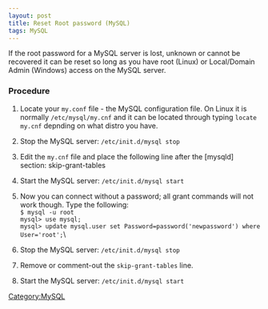 ```yaml
---
layout: post 
title: Reset Root password (MySQL)
tags: MySQL
---
```


If the root password for a MySQL server is lost, unknown or cannot be
recovered it can be reset so long as you have root (Linux) or
Local/Domain Admin (Windows) access on the MySQL server.

### Procedure

1.  Locate your `my.conf` file - the MySQL configuration file. On Linux
    it is normally `/etc/mysql/my.cnf` and it can be located through
    typing `locate my.cnf` depnding on what distro you have.
2.  Stop the MySQL server: `/etc/init.d/mysql stop`
3.  Edit the `my.cnf` file and place the following line after the
    \[mysqld\] section:
        skip-grant-tables

4.  Start the MySQL server: `/etc/init.d/mysql start`
5.  Now you can connect without a password; all grant commands will not
    work though. Type the following:\
    `$ mysql -u root`\
    `mysql> use mysql;`\
    `mysql> update mysql.user set Password=password('newpassword') where User='root';`\
6.  Stop the MySQL server: `/etc/init.d/mysql stop`
7.  Remove or comment-out the `skip-grant-tables` line.
8.  Start the MySQL server: `/etc/init.d/mysql start`

[Category:MySQL](Category:MySQL "wikilink")
